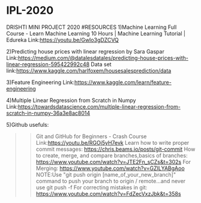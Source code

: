 # IPL-2020
DRISHTI MINI PROJECT 2020
#RESOURCES
1)Machine Learning Full Course - Learn Machine Learning 10 Hours | Machine Learning Tutorial | Edureka
  Link:https://youtu.be/GwIo3gDZCVQ
  
2)Predicting house prices with linear regression by Sara Gaspar
  Link:https://medium.com/@datalesdatales/predicting-house-prices-with-linear-regression-595422992c48
  Data set link:https://www.kaggle.com/harlfoxem/housesalesprediction/data
  
  
 3)Feature Engineering
  Link:https://www.kaggle.com/learn/feature-engineering
  
  
 4)Multiple Linear Regression from Scratch in Numpy
   Link:https://towardsdatascience.com/multiple-linear-regression-from-scratch-in-numpy-36a3e8ac8014
   
   
 5)Github usefuls:
  >>Git and GitHub for Beginners - Crash Course
    Link:https://youtu.be/RGOj5yH7evk
  >>Learn how to write proper commit messages: https://chris.beams.io/posts/git-commit
  >>How to create, merge, and compare branches,basics of branches: https://www.youtube.com/watch?v=JTE2Fn_sCZs&t=302s
  >>For Merging: https://www.youtube.com/watch?v=GZILYABgAoo
    NOTE:Use "git push origin [name_of_your_new_branch]" command to push your branch to origin / remote...and never use git push -f
  >>For correcting mistakes in git: https://www.youtube.com/watch?v=FdZecVxzJbk&t=358s
  
  
  
  

